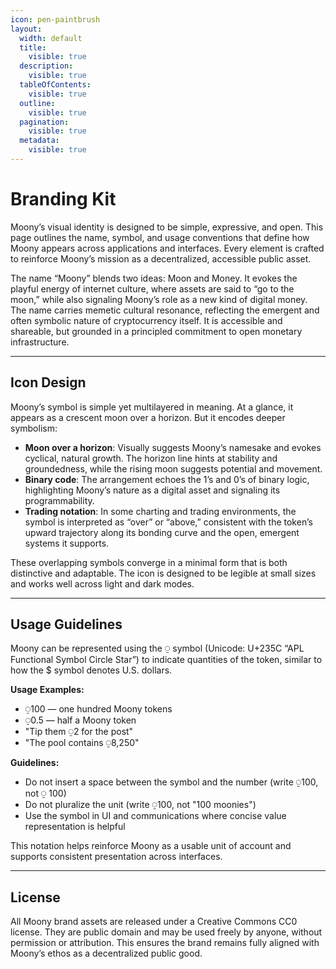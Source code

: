 ```yaml
---
icon: pen-paintbrush
layout:
  width: default
  title:
    visible: true
  description:
    visible: true
  tableOfContents:
    visible: true
  outline:
    visible: true
  pagination:
    visible: true
  metadata:
    visible: true
---
```


# Branding Kit

Moony’s visual identity is designed to be simple, expressive, and open. This page outlines the name, symbol, and usage conventions that define how Moony appears across applications and interfaces. Every element is crafted to reinforce Moony’s mission as a decentralized, accessible public asset.


The name “Moony” blends two ideas: Moon and Money. It evokes the playful energy of internet culture, where assets are said to “go to the moon,” while also signaling Moony’s role as a new kind of digital money. The name carries memetic cultural resonance, reflecting the emergent and often symbolic nature of cryptocurrency itself. It is accessible and shareable, but grounded in a principled commitment to open monetary infrastructure.

***

## Icon Design

Moony’s symbol is simple yet multilayered in meaning. At a glance, it appears as a crescent moon over a horizon. But it encodes deeper symbolism:

* **Moon over a horizon**: Visually suggests Moony’s namesake and evokes cyclical, natural growth. The horizon line hints at stability and groundedness, while the rising moon suggests potential and movement.
* **Binary code**: The arrangement echoes the 1’s and 0’s of binary logic, highlighting Moony’s nature as a digital asset and signaling its programmability.
* **Trading notation**: In some charting and trading environments, the symbol is interpreted as “over” or “above,” consistent with the token’s upward trajectory along its bonding curve and the open, emergent systems it supports.

These overlapping symbols converge in a minimal form that is both distinctive and adaptable. The icon is designed to be legible at small sizes and works well across light and dark modes.

***

## Usage Guidelines


Moony can be represented using the ⍜ symbol (Unicode: U+235C “APL Functional Symbol Circle Star”) to indicate quantities of the token, similar to how the $ symbol denotes U.S. dollars.

**Usage Examples:**

* ⍜100 — one hundred Moony tokens
* ⍜0.5 — half a Moony token
* "Tip them ⍜2 for the post"
* "The pool contains ⍜8,250"

**Guidelines:**

* Do not insert a space between the symbol and the number (write ⍜100, not ⍜ 100)
* Do not pluralize the unit (write ⍜100, not "100 moonies")
* Use the symbol in UI and communications where concise value representation is helpful

This notation helps reinforce Moony as a usable unit of account and supports consistent presentation across interfaces.

***

## License&#x20;

All Moony brand assets are released under a Creative Commons CC0 license. They are public domain and may be used freely by anyone, without permission or attribution. This ensures the brand remains fully aligned with Moony’s ethos as a decentralized public good.
